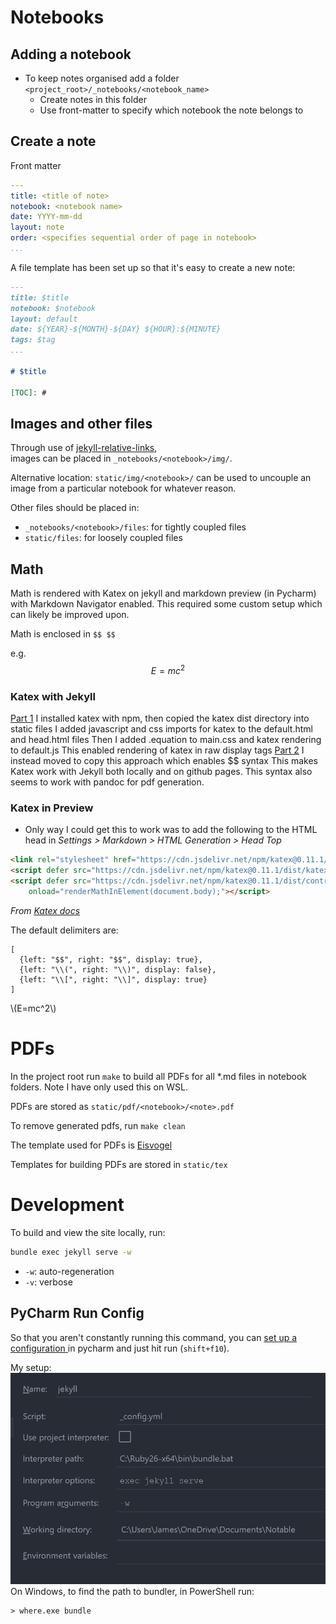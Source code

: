 # Notebooks

## Adding a notebook

- To keep notes organised add a folder
  `<project_root>/_notebooks/<notebook_name>`
  - Create notes in this folder
  - Use front-matter to specify which notebook the note belongs to

## Create a note

Front matter
```yaml
---
title: <title of note>
notebook: <notebook name>
date: YYYY-mm-dd
layout: note
order: <specifies sequential order of page in notebook>
...
```
A file template has been set up so that it's easy to create a new note:
```markdown
---
title: $title
notebook: $notebook
layout: default
date: ${YEAR}-${MONTH}-${DAY} ${HOUR}:${MINUTE}
tags: $tag
...

# $title

[TOC]: #
```

## Images and other files

Through use of [jekyll-relative-links](https://github.com/benbalter/jekyll-relative-links),  
images can be placed in `_notebooks/<notebook>/img/`.

Alternative location: `static/img/<notebook>/` can be used to uncouple an image
from a particular notebook for whatever reason.

Other files should be placed in:
- `_notebooks/<notebook>/files`: for tightly coupled files
- `static/files`: for loosely coupled files

## Math

Math is rendered with Katex on jekyll and markdown preview (in Pycharm) with Markdown
Navigator enabled.  This required some custom setup which can likely be improved upon.

Math is enclosed in `$$ $$`

e.g. $$E = mc^2$$

### Katex with Jekyll
[Part 1](https://web.archive.org/web/20170117172154/http://willdrevo.com/latex-equation-rendering-in-javascript-with-jekyll-and-katex/)
I installed katex with npm, then copied the katex dist directory into static files
I added javascript and css imports for katex to the default.html and head.html files
Then I added .equation to main.css and katex rendering to default.js
This enabled rendering of katex in raw display tags
[Part 2](https://nealde.github.io/blog/2017/10/20/How-to-make-a-local-Jekyll-website/)
I instead moved to copy this approach which enables \$\$ syntax
This makes Katex work with Jekyll both locally and on github pages.
This syntax also seems to work with pandoc for pdf generation.

### Katex in Preview

- Only way I could get this to work was to add the following to the HTML head in
  _Settings > Markdown > HTML Generation > Head Top_
```html
<link rel="stylesheet" href="https://cdn.jsdelivr.net/npm/katex@0.11.1/dist/katex.min.css" integrity="sha384-zB1R0rpPzHqg7Kpt0Aljp8JPLqbXI3bhnPWROx27a9N0Ll6ZP/+DiW/UqRcLbRjq" crossorigin="anonymous">
<script defer src="https://cdn.jsdelivr.net/npm/katex@0.11.1/dist/katex.min.js" integrity="sha384-y23I5Q6l+B6vatafAwxRu/0oK/79VlbSz7Q9aiSZUvyWYIYsd+qj+o24G5ZU2zJz" crossorigin="anonymous"></script>
<script defer src="https://cdn.jsdelivr.net/npm/katex@0.11.1/dist/contrib/auto-render.min.js" integrity="sha384-kWPLUVMOks5AQFrykwIup5lo0m3iMkkHrD0uJ4H5cjeGihAutqP0yW0J6dpFiVkI" crossorigin="anonymous"
    onload="renderMathInElement(document.body);"></script>
```
_From [Katex docs](https://katex.org/docs/autorender.html)_

The default delimiters are:
```
[
  {left: "$$", right: "$$", display: true},
  {left: "\\(", right: "\\)", display: false},
  {left: "\\[", right: "\\]", display: true}
]
```
\\(E=mc^2\\)



# PDFs

In the project root run `make` to build all PDFs for all *.md files in notebook folders. Note I have only used this on WSL.

PDFs are stored as `static/pdf/<notebook>/<note>.pdf`

To remove generated pdfs, run `make clean`

The template used for PDFs is [Eisvogel](https://github.com/Wandmalfarbe/pandoc-latex-template)

Templates for building PDFs are stored in `static/tex`

# Development

To build and view the site locally, run:
```bash
bundle exec jekyll serve -w 
```
- `-w`: auto-regeneration
- `-v`: verbose

## PyCharm Run Config

So that you aren't constantly running this command, you can [ set up a configuration ](https://turing4ever.github.io/2018/07/16/use-pycharm-to-blog-with-jekyll.html)
in pycharm and just hit run (`shift+f10`).

My setup:
![pycharm_jekyll_config](./static/img/pycharm_jekyll_config.png)
On Windows, to find the path to bundler, in PowerShell run:
```commandline
> where.exe bundle
```
